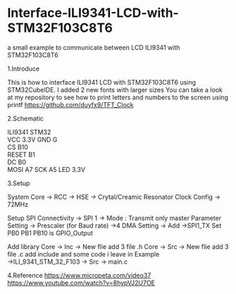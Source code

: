 # Interface-ILI9341-LCD-with-STM32F103C8T6
a small example to communicate between LCD ILI9341 with STM32F103C8T6

1.Introduce

This is how to interface ILI9341 LCD with STM32F103C8T6 using STM32CubeIDE.
I added 2 new fonts with larger sizes
You can take a look at my repository to see how to print letters and numbers to the screen using printf 
https://github.com/duyfx9/TFT_Clock

2.Schematic

ILI9341    STM32	
VCC	      3.3V
GND 	    G	
CS	      B10			
RESET	    B1		
DC	      B0	
MOSI	    A7
SCK	      A5
LED	      3.3V

3.Setup

System Core → RCC → HSE → Crytal/Creamic Resonator
Clock Config → 72MHz

Setup SPI
Connectivity → SPI 1 → Mode : Transmit only master
Parameter Setting → Prescaler (for Baud rate) →4
DMA Setting → Add →SPI1_TX
Set PB0 PB1 PB10 is GPIO_Output

Add library
Core → Inc → New flie 
add 3 file .h 
Core → Src → New flie 
add 3 file .c
add include and some code i leave in Example →ILI_9341_STM_32_F103 → Src → main.c


4.Reference
https://www.micropeta.com/video37
https://www.youtube.com/watch?v=8hypVJ2U7OE
